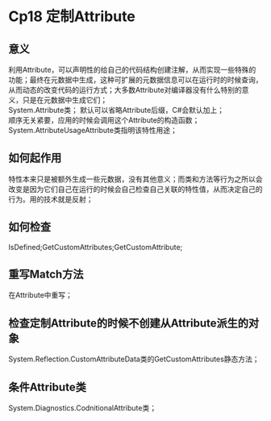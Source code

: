 # Cp18 定制Attribute
## 意义
利用Attribute，可以声明性的给自己的代码结构创建注解，从而实现一些特殊的功能；最终在元数据中生成，这种可扩展的元数据信息可以在运行时的时候查询，从而动态的改变代码的运行方式；大多数Attribute对编译器没有什么特别的意义，只是在元数据中生成它们；  
System.Attribute类；  默认可以省略Attribute后缀，C#会默认加上；  
顺序无关紧要，应用的时候会调用这个Attribute的构造函数；  
System.AttributeUsageAttribute类指明该特性用途；  
## 如何起作用
特性本来只是被额外生成一些元数据，没有其他意义；而类和方法等行为之所以会改变是因为它们自己在运行的时候会自己检查自己关联的特性值，从而决定自己的行为。用的技术就是反射；  
## 如何检查
IsDefined;GetCustomAttributes;GetCustomAttribute;
## 重写Match方法
在Attribute中重写；  
## 检查定制Attribute的时候不创建从Attribute派生的对象
System.Reflection.CustomAttributeData类的GetCustomAttributes静态方法；  
## 条件Attribute类
System.Diagnostics.CodnitionalAttribute类；
